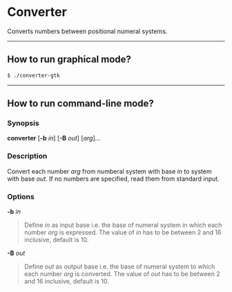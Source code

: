 # Converter
Converts numbers between positional numeral systems.

----

## How to run graphical mode?

```sh
$ ./converter-gtk
```

----

## How to run command-line mode?

### Synopsis
**converter** \[**-b** *in*\] \[**-B** *out*\] \[*arg*\]...

### Description

Convert each number *arg* from numberal system with base *in* to system with base *out*. If no numbers are specified, read them from standard input.

### Options
**-b** *in*

> Define *in* as input base i.e. the base of numeral system in which each number *arg* is expressed. The value of *in* has to be between 2 and 16 inclusive, default is 10.

**-B** *out*

> Define *out* as output base i.e. the base of numeral system to which each number *arg* is converted. The value of *out* has to be between 2 and 16 inclusive, default is 10.
